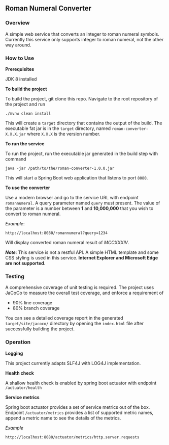 ## Roman Numeral Converter

### Overview

A simple web service that converts an integer to roman numeral symbols. Currently this service only supports integer to roman numeral, not the other way around.

### How to Use
**Prerequisites**

JDK 8 installed

**To build the project**

To build the project, git clone this repo. Navigate to the root repository of the project and run
```
./mvnw clean install
```
This will create a `target` directory that contains the output of the build. The executable fat jar is in the `target` directory, named `roman-converter-X.X.X.jar` where `X.X.X` is the version number.

**To run the service**

To run the project, run the executable jar generated in the build step with command
```
java -jar /path/to/the/roman-converter-1.0.0.jar
```
This will start a Spring Boot web application that listens to port `8080`.

**To use the converter**

Use a modern browser and go to the service URL with endpoint `romannumeral`. A query parameter named `query` must present. The value of the parameter is a number between **1** and **10,000,000** that you wish to convert to roman numeral.

*Example*:

```
http://localhost:8080/romannumeral?query=1234
```
Will display converted roman numeral result of *MCCXXXIV*.

***Note***: This service is not a restful API. A simple HTML template and some CSS styling is used in this service. **Internet Explorer and Microsoft Edge are not supported**.

### Testing

A comprehensive coverage of unit testing is required. The project uses JaCoCo to measure the overall test coverage, and enforce a requirement of
 - 90% line coverage
 - 80% branch coverage

You can see a detailed coverage report in the generated `target/site/jacoco/` directory by opening the `index.html` file after successfully building the project.

### Operation

**Logging**

This project currently adapts SLF4J with LOG4J implementation.

**Health check**

A shallow health check is enabled by spring boot actuator with endpoint `/actuator/health`

**Service metrics**

Spring boot actuator provides a set of service metrics out of the box. Endpoint `/actuator/metrics` provides a list of supported metric names, append a metric name to see the details of the metrics.

*Example*
```
http://localhost:8080/actuator/metrics/http.server.requests
```
